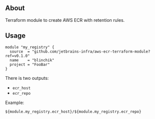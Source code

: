 ## About
Terraform module to create AWS ECR with retention rules.

## Usage
```
module "my_registry" {
  source  = "github.com/jetbrains-infra/aws-ecr-terraform-module?ref=v0.1.0"
  name    = "blinchik"
  project = "FooBar"  
}
```

There is two outputs:
* `ecr_host`
* `ecr_repo`

Example:
```
${module.my_registry.ecr_host}/${module.my_registry.ecr_repo}
```
